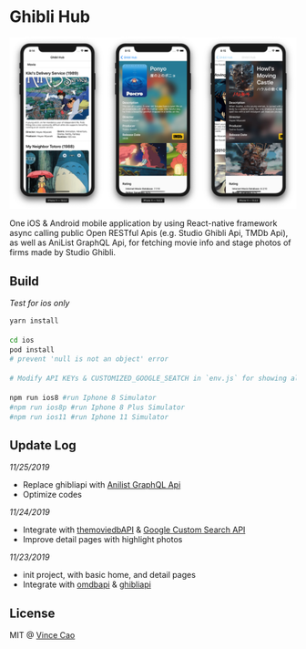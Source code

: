 # Ghibli Hub

![](./screenshots/merge_from_ofoct.png)

One iOS & Android mobile application by using React-native framework async calling public Open RESTful Apis (e.g. Studio Ghibli Api, TMDb Api), as well as AniList GraphQL Api, for fetching movie info and stage photos of firms made by Studio Ghibli.

## Build 
_Test for ios only_

``` bash
yarn install

cd ios
pod install
# prevent 'null is not an object' error

# Modify API KEYs & CUSTOMIZED_GOOGLE_SEATCH in `env.js` for showing all data

npm run ios8 #run Iphone 8 Simulator
#npm run ios8p #run Iphone 8 Plus Simulator
#npm run ios11 #run Iphone 11 Simulator
```

## Update Log
_11/25/2019_
- Replace ghibliapi with [Anilist GraphQL Api](//anilist.gitbook.io/anilist-apiv2-docs/)
- Optimize codes

_11/24/2019_
- Integrate with [themoviedbAPI](//www.themoviedb.org/documentation/api) & [Google Custom Search API](//developers.google.com/custom-search)
- Improve detail pages with highlight photos

_11/23/2019_
- init project, with basic home, and detail pages
- Integrate with [omdbapi](//omdbapi.com) & [ghibliapi](//ghibliapi.herokuapp.com/)

## License
MIT @ [Vince Cao](//vince-amazing.com)